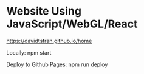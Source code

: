 # Website Using JavaScript/WebGL/React

https://davidtstran.github.io/home

Locally: npm start

Deploy to Github Pages: npm run deploy
